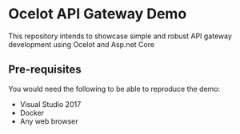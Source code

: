 # Ocelot API Gateway Demo
This repository intends to showcase simple and robust API gateway development using Ocelot and Asp.net Core

## Pre-requisites

You would need the following to be able to reproduce the demo:  

- Visual Studio 2017
- Docker
- Any web browser
